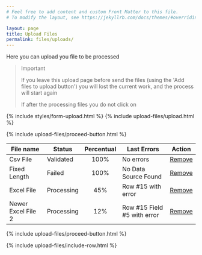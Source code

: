 ```yaml
---
# Feel free to add content and custom Front Matter to this file.
# To modify the layout, see https://jekyllrb.com/docs/themes/#overriding-theme-defaults

layout: page
title: Upload Files
permalink: files/uploads/
---
```


Here you can upload you file to be processed

> Important
>
> If you leave this upload page before send the files (using the 'Add files to upload button')
> you will lost the current work, and the process will start again
> 
> If after the processing files you do not click on 

{% include styles/form-upload.html %}
{% include upload-files/upload.html %}

{% include upload-files/proceed-button.html %}

| File name          | Status         | Percentual    | Last Errors                 | Action      |
| ------------------ | -------------- | :-----------: | --------------------------- | :---------: |
| Csv File           | Validated      | 100%          | No errors                   | [Remove](#) |
| Fixed Length       | Failed         | 100%          | No Data Source Found        | [Remove](#) |
| Excel File         | Processing     |  45%          | Row #15 with error          | [Remove](#) |
| Newer Excel File 2 | Processing     |  12%          | Row #15 Field #5 with error | [Remove](#) |

{% include upload-files/proceed-button.html %}

<script type="text-html" id="tpl-file-details">
{% include upload-files/row-template.html %}
</script>

{% include upload-files/include-row.html %}